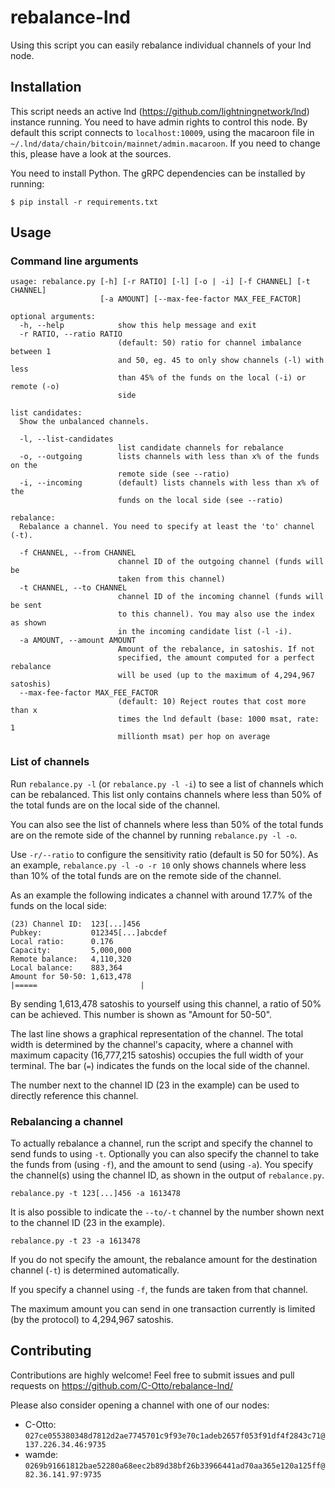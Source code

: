 # rebalance-lnd

Using this script you can easily rebalance individual channels of your lnd node.

## Installation

This script needs an active lnd (https://github.com/lightningnetwork/lnd) instance running.
You need to have admin rights to control this node.
By default this script connects to `localhost:10009`, using the macaroon file in `~/.lnd/data/chain/bitcoin/mainnet/admin.macaroon`.
If you need to change this, please have a look at the sources.

You need to install Python. The gRPC dependencies can be installed by running:

```
$ pip install -r requirements.txt
```

## Usage

### Command line arguments
```
usage: rebalance.py [-h] [-r RATIO] [-l] [-o | -i] [-f CHANNEL] [-t CHANNEL]
                    [-a AMOUNT] [--max-fee-factor MAX_FEE_FACTOR]

optional arguments:
  -h, --help            show this help message and exit
  -r RATIO, --ratio RATIO
                        (default: 50) ratio for channel imbalance between 1
                        and 50, eg. 45 to only show channels (-l) with less
                        than 45% of the funds on the local (-i) or remote (-o)
                        side

list candidates:
  Show the unbalanced channels.

  -l, --list-candidates
                        list candidate channels for rebalance
  -o, --outgoing        lists channels with less than x% of the funds on the
                        remote side (see --ratio)
  -i, --incoming        (default) lists channels with less than x% of the
                        funds on the local side (see --ratio)

rebalance:
  Rebalance a channel. You need to specify at least the 'to' channel (-t).

  -f CHANNEL, --from CHANNEL
                        channel ID of the outgoing channel (funds will be
                        taken from this channel)
  -t CHANNEL, --to CHANNEL
                        channel ID of the incoming channel (funds will be sent
                        to this channel). You may also use the index as shown
                        in the incoming candidate list (-l -i).
  -a AMOUNT, --amount AMOUNT
                        Amount of the rebalance, in satoshis. If not
                        specified, the amount computed for a perfect rebalance
                        will be used (up to the maximum of 4,294,967 satoshis)
  --max-fee-factor MAX_FEE_FACTOR
                        (default: 10) Reject routes that cost more than x
                        times the lnd default (base: 1000 msat, rate: 1
                        millionth msat) per hop on average
```

### List of channels
Run `rebalance.py -l` (or `rebalance.py -l -i`) to see a list of channels which
can be rebalanced.
This list only contains channels where less than 50% of the total funds are on
the local side of the channel.

You can also see the list of channels where less than 50% of the total funds
are on the remote side of the channel by running `rebalance.py -l -o`.

Use `-r/--ratio` to configure the sensitivity ratio (default is 50 for 50%).
As an example, `rebalance.py -l -o -r 10` only shows channels where less than
10% of the total funds are on the remote side of the channel.

As an example the following indicates a channel with around 17.7% of the funds
on the local side:

```
(23) Channel ID:  123[...]456
Pubkey:           012345[...]abcdef
Local ratio:      0.176
Capacity:         5,000,000
Remote balance:   4,110,320
Local balance:    883,364
Amount for 50-50: 1,613,478
|=====                       |
```

By sending 1,613,478 satoshis to yourself using this channel, a ratio of 50% can be achieved.
This number is shown as "Amount for 50-50".

The last line shows a graphical representation of the channel. 
The total width is determined by the channel's capacity, where a channel with maximum capacity (16,777,215 satoshis)
occupies the full width of your terminal.
The bar (`=`) indicates the funds on the local side of the channel.

The number next to the channel ID (23 in the example) can be used to directly reference this channel.

### Rebalancing a channel
To actually rebalance a channel, run the script and specify the channel to send funds to using `-t`.
Optionally you can also specify the channel to take the funds from (using `-f`), and the amount to send (using `-a`).
You specify the channel(s) using the channel ID, as shown in the output of `rebalance.py`.

`rebalance.py -t 123[...]456 -a 1613478`

It is also possible to indicate the `--to/-t` channel by the number shown next to the channel ID (23 in the example).

`rebalance.py -t 23 -a 1613478`

If you do not specify the amount, the rebalance amount for the destination channel (`-t`) is determined automatically.

If you specify a channel using `-f`, the funds are taken from that channel. 

The maximum amount you can send in one transaction currently is limited (by the protocol) to 4,294,967 satoshis.

## Contributing

Contributions are highly welcome!
Feel free to submit issues and pull requests on https://github.com/C-Otto/rebalance-lnd/

Please also consider opening a channel with one of our nodes:

* C-Otto: `027ce055380348d7812d2ae7745701c9f93e70c1adeb2657f053f91df4f2843c71@137.226.34.46:9735`
* wamde: `0269b91661812bae52280a68eec2b89d38bf26b33966441ad70aa365e120a125ff@82.36.141.97:9735`
